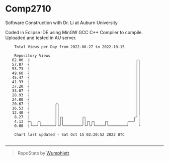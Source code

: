 # Comp2710
Software Construction with Dr. Li at Auburn University

Coded in Eclipse IDE using MinGW GCC C++ Compiler to compile.
Uploaded and tested in AU server.

```
    Total Views per Day from 2022-08-27 to 2022-10-15

    Repository Views
   62.00  ┼                                               ╭╮
   57.87  ┤                                               ││
   53.73  ┤                                               ││
   49.60  ┤                                               ││
   45.47  ┤                                               ││
   41.33  ┤                                               ││
   37.20  ┤                                               ││
   33.07  ┤                                               ││
   28.93  ┤                                               ││
   24.80  ┤                                               ││
   20.67  ┤           ╭╮                                  ││
   16.53  ┤           ││                                  ││
   12.40  ┤           ││                                  ││
    8.27  ┤           ││╭╮        ╭╮                     ╭╯│
    4.13  ┼╮  ╭╮      ││││        ││╭╮╭╮    ╭╮        ╭──╯ │
    0.00  ┤╰──╯╰──────╯╰╯╰────────╯╰╯╰╯╰────╯╰────────╯    ╰

    Chart last updated - Sat Oct 15 02:20:52 2022 UTC
    
```

---

> RepoStats by [Wumphlett](https://github.com/Wumphlett)
